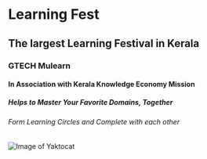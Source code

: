 # Learning Fest
## The largest Learning Festival in Kerala
### GTECH Mulearn
#### In Association with Kerala Knowledge Economy Mission
##### Helps to Master Your Favorite Domains, Together
######  Form Learning Circles and Complete with each other

![Image of Yaktocat](https://mulearn.org/static/media/illustration.feb51e0976f51755084a.webp)
